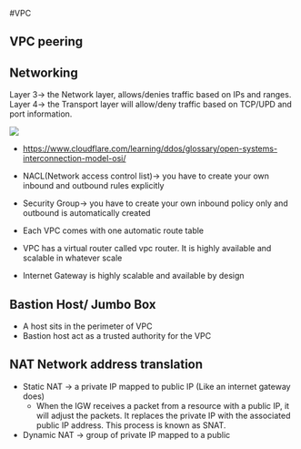 #VPC

## VPC peering


## Networking
Layer 3-> the Network layer, allows/denies traffic based on IPs and ranges.
Layer 4-> the Transport layer will allow/deny traffic based on TCP/UPD and port information.

![](https://github.com/nanofaroque/nerd-read/blob/master/aws_solution_architect_prep/notes/vpc/osi_model.png)

* https://www.cloudflare.com/learning/ddos/glossary/open-systems-interconnection-model-osi/

* NACL(Network access control list)-> you have to create your own inbound and outbound rules explicitly

* Security Group-> you have to create your own inbound policy only and outbound is automatically created

* Each VPC comes with one automatic route table

* VPC has a virtual router called vpc router. It is highly available and scalable in whatever scale
* Internet Gateway is highly scalable and available by design

## Bastion Host/ Jumbo Box
* A host sits in the perimeter of VPC
* Bastion host act as a trusted authority for the VPC


## NAT Network address translation
* Static NAT -> a private IP mapped to public IP (Like an internet gateway does)
  * When the IGW receives a packet from a resource with a public IP, it will adjust the packets. It replaces the private IP with the associated public IP address. This process is known as SNAT.
* Dynamic NAT -> group of private IP mapped to a public
